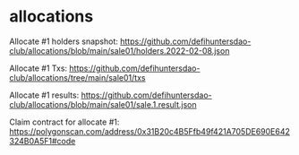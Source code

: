 # allocations

Allocate #1 holders snapshot:
https://github.com/defihuntersdao-club/allocations/blob/main/sale01/holders.2022-02-08.json

Allocate #1 Txs:
https://github.com/defihuntersdao-club/allocations/tree/main/sale01/txs

Allocate #1 results:
https://github.com/defihuntersdao-club/allocations/blob/main/sale01/sale.1.result.json

Claim contract for allocate #1:
https://polygonscan.com/address/0x31B20c4B5Ffb49f421A705DE690E642324B0A5F1#code


